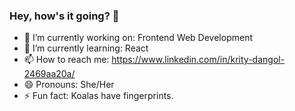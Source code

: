 ### Hey, how's it going? 👋



- 🔭 I’m currently working on: Frontend Web Development
- 🌱 I’m currently learning: React
- 📫 How to reach me: https://www.linkedin.com/in/krity-dangol-2469aa20a/
- 😄 Pronouns: She/Her
- ⚡ Fun fact: Koalas have fingerprints.
